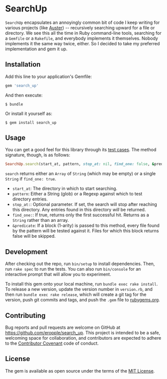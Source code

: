 # SearchUp

`SearchUp` encapsulates an annoyingly common bit of code I keep writing for various projects (like [Auster](https://github.com/eropple/auster)) -- recursively searching upward for a file or directory. We see this all the time in Ruby command-line tools, searching for a `Gemfile` or a `Rakefile`, and everybody implements it themselves. Nobody implements it the same way twice, either. So I decided to take my preferred implementation and gem it up.

## Installation

Add this line to your application's Gemfile:

```ruby
gem 'search_up'
```

And then execute:

    $ bundle

Or install it yourself as:

    $ gem install search_up

## Usage

You can get a good feel for this library through its [test cases](https://github.com/eropple/search_up/blob/master/spec/search_up_spec.rb). The method signature, though, is as follows:

```ruby
SearchUp.search(start_at, pattern, stop_at: nil, find_one: false, &predicate)
```

`search` returns either an `Array` of `String` (which may be empty) or a single `String` if `find_one: true`.

- `start_at`: The directory in which to start searching.
- `pattern`: Either a String (glob) or a Regexp against which to test directory entries.
- `stop_at:`: Optional parameter. If set, the search will stop after reaching this directory. Any entries found in this directory _will_ be returned.
- `find_one:`: If true, returns only the first successful hit. Returns as a `String` rather than an array.
- `&predicate`: If a block (1-arity) is passed to this method, every file found by the pattern will be tested against it. Files for which this block returns false will be skipped.

## Development

After checking out the repo, run `bin/setup` to install dependencies. Then, run `rake spec` to run the tests. You can also run `bin/console` for an interactive prompt that will allow you to experiment.

To install this gem onto your local machine, run `bundle exec rake install`. To release a new version, update the version number in `version.rb`, and then run `bundle exec rake release`, which will create a git tag for the version, push git commits and tags, and push the `.gem` file to [rubygems.org](https://rubygems.org).

## Contributing

Bug reports and pull requests are welcome on GitHub at https://github.com/eropple/search_up. This project is intended to be a safe, welcoming space for collaboration, and contributors are expected to adhere to the [Contributor Covenant](http://contributor-covenant.org) code of conduct.


## License

The gem is available as open source under the terms of the [MIT License](http://opensource.org/licenses/MIT).

